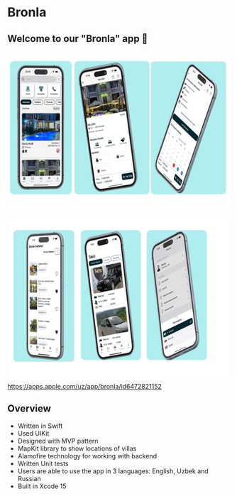 # Bronla

## Welcome to our "Bronla" app 👋

![Reja-24](https://raw.githubusercontent.com/davurov/ijara2.0/main/Ijara/ijara/ijara/Resource/App%20Screenshots/readmeImages-1.jpg)

![Reja-24](https://raw.githubusercontent.com/davurov/ijara2.0/main/Ijara/ijara/ijara/Resource/App%20Screenshots/readmeImages-2.jpg)

https://apps.apple.com/uz/app/bronla/id6472821152

## Overview
- Written in Swift
- Used UIKit
- Designed with MVP pattern
- MapKit library to show locations of villas
- Alamofire technology for working with backend
- Written Unit tests
- Users are able to use the app in 3 languages: English, Uzbek and Russian
- Built in Xcode 15
 
